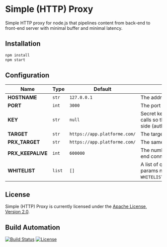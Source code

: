 # Simple (HTTP) Proxy

Simple HTTP proxy for node.js that pipelines content from back-end to front-end server with minimal buffer and minimal latency.

## Installation

```bash
npm install
npm start
```

## Configuration

| Name              | Type   | Default                      | Description                                                                                                                                     |
| ----------------- | ------ | ---------------------------- | ----------------------------------------------------------------------------------------------------------------------------------------------- |
| **HOSTNAME**      | `str`  | `127.0.0.1`                  | The address of the server that serves the app.                                                                                                  |
| **PORT**          | `int`  | `3000`                       | The port the server will listen at.                                                                                                             |
| **KEY**           | `str`  | `null`                       | Secret key that should be passed in protected calls so that the server side "trusts" the client side (authentication).                          |
| **TARGET**        | `str`  | `https://app.platforme.com/` | The target server that the server will proxy to.                                                                                                |
| **PRX_TARGET**    | `str`  | `https://app.platforme.com/` | The same as `TARGET`.                                                                                                                           |
| **PRX_KEEPALIVE** | `int`  | `600000`                     | The number of milliseconds to keep the back-end connections alive in the connection pool                                                        |
| **WHITELIST**     | `list` | `[]`                         | A list of query params and allowed values. Query params not in the list are not checked. (e.g. `WHITELIST="param1:val1,val2;param2:val1,val2"`) |

## License

Simple (HTTP) Proxy is currently licensed under the [Apache License, Version 2.0](http://www.apache.org/licenses/).

## Build Automation

[![Build Status](https://github.com/ripe-tech/simple-proxy/workflows/Main%20Workflow/badge.svg)](https://github.com/ripe-tech/simple-proxy/actions)
[![License](https://img.shields.io/badge/license-Apache%202.0-blue.svg)](https://www.apache.org/licenses/)
